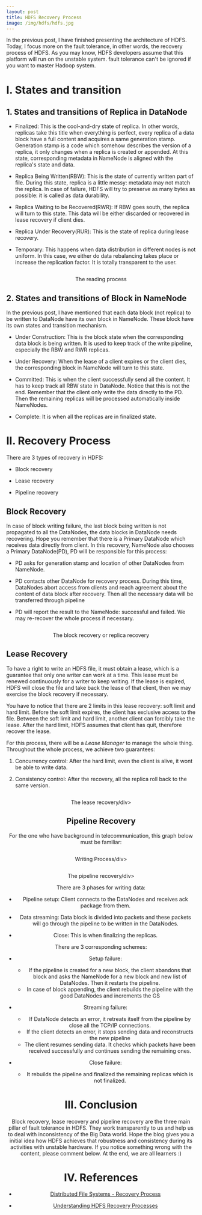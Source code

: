 ```yaml
---
layout: post
title: HDFS Recovery Process
image: /img/hdfs/hdfs.jpg
---
```


In the previous post, I have finished presenting the architecture of HDFS. Today, I focus more on the fault tolerance, in other words, the recovery process of HDFS. As you may know, HDFS developers assume that this platform will run on the unstable system. fault tolerance can't be ignored if you want to master Hadoop system.

# I. States and transition

## 1. States and transitions of Replica in DataNode

* Finalized: This is the cool-and-dry state of replica. In other words, replicas take this title when everything is perfect, every replica of a data block have a full content and acquires a same generation stamp. Generation stamp is a code which somehow describes the version of a replica, it only changes when a replica is created or appended. At this state, corresponding metadata in NameNode is aligned with the replica's state and data.

* Replica Being Written(RBW): This is the state of currently written part of file. During this state, replica is a little messy: metadata may not match the replica. In case of failure, HDFS will try to preserve as many bytes as possible: it is called as data durability.

* Replica Waiting to be Recovered(RWR): If RBW goes south, the replica will turn to this state. This data will be either discarded or recovered in lease recovery if client dies.

* Replica Under Recovery(RUR): This is the state of replica during lease recovery.

* Temporary: This happens when data distribution in different nodes is not uniform. In this case, we either do data rebalancing takes place or increase the replication factor. It is totally transparent to the user.

<p align="center">
 <img src="/img/hdfs/recover-f2.png" alt="" align="middle">
 <div align="center"> The reading process</div>
</p>

## 2. States and transitions of Block in NameNode

In the previous post, I have mentioned that each data block (not replica) to be written to DataNode have its own block in NameNode. These block have its own states and transition mechanism.

* Under Construction: This is the block state when the corresponding data block is being written. It is used to keep track of the write pipeline, especially the RBW and RWR replicas.

* Under Recovery: When the lease of a client expires or the client dies, the corresponding block in NameNode will turn to this state.

* Committed: This is when the client successfully send all the content. It has to keep track all RBW state in DataNode. Notice that this is not the end. Remember that the client only write the data directly to the PD. Then the remaining replicas will be processed automatically inside NameNodes.

* Complete: It is when all the replicas are in finalized state.

# II. Recovery Process

There are 3 types of recovery in HDFS:

* Block recovery

* Lease recovery

* Pipeline recovery

## Block Recovery

In case of block writing failure, the last block being written is not propagated to all the DataNodes, the data blocks in DataNode needs recovering. Hope you remember that there is a Primary DataNode which receives data directly from client. In this recovery, NameNode also chooses a Primary DataNode(PD), PD will be responsible for this process:

* PD asks for generation stamp and location of other DataNodes from NameNode.

* PD contacts other DataNode for recovery process. During this time, DataNodes abort access from clients and reach agreement about the content of data block after recovery. Then all the necessary data will be transferred through pipeline

* PD will report the result to the NameNode: successful and failed. We may re-recover the whole process if necessary.

<p align="center">
 <img src="/img/hdfs/replica_recovery.jpg" alt="" align="middle">
 <div align="center"> The block recovery or replica recovery</div>
</p>

## Lease Recovery

To have a right to write an HDFS file, it must obtain a lease, which is a guarantee that only one writer can work at a time. This lease must be renewed continuously for a writer to keep writing. If the lease is expired, HDFS will close the file and take back the lease of that client, then we may exercise the block recovery if necessary.

You have to notice that there are 2 limits in this lease recovery: soft limit and hard limit. Before the soft limit expires, the client has exclusive access to the file. Between the soft limit and hard limit, another client can forcibly take the lease. After the hard limit, HDFS assumes that client has quit, therefore recover the lease.

For this process, there will be a *Lease Manager* to manage the whole thing. Throughout the whole process, we achieve two guarantees:

1. Concurrency control: After the hard limit, even the client is alive, it wont be able to write data.

2. Consistency control: After the recovery, all the replica roll back to the same version.

<p align="center">
 <img src="/img/hdfs/lease_recovery.jpg" alt="" align="middle">
 <div align="center"> The lease recovery/div>
</p>

## Pipeline Recovery

For the one who have background in telecommunication, this graph below must be familiar:

<p align="center">
 <img src="/img/hdfs/recover-f3.png" alt="" align="middle">
 <div align="center"> Writing Process/div>
</p>

<p align="center">
 <img src="/img/hdfs/pipeline_recovery.jpg" alt="" align="middle">
 <div align="center"> The pipeline recovery/div>
</p>

There are 3 phases for writing data:

* Pipeline setup: Client connects to the DataNodes and receives ack package from them.

* Data streaming: Data block is divided into packets and these packets will go through the pipeline to be written in the DataNodes.

* Close: This is when finalizing the replicas.

There are 3 corresponding schemes:

* Setup failure:
  * If the pipeline is created for a new block, the client abandons that block and asks the NameNode for a new block and new list of DataNodes. Then it restarts the pipeline.
  * In case of block appending, the client rebuilds the pipeline with the good DataNodes and increments the GS

* Streaming failure:
  * If DataNode detects an error, it retreats itself from the pipeline by close all the TCP/IP connections.
  * If the client detects an error, it stops sending data and reconstructs the new pipeline
  * The client resumes sending data. It checks which packets have been received successfully and continues sending the remaining ones.

* Close failure:
  * It rebuilds the pipeline and finalized the remaining replicas which is not finalized.

# III. Conclusion

Block recovery, lease recovery and pipeline recovery are the three main pillar of fault tolerance in HDFS. They work transparently to us and help us to deal with inconsistency of the Big Data world. Hope the blog gives you a initial idea how HDFS achieves that robustness and consistency during its activities with unstable hardware. If you notice something wrong with the content, please comment below. At the end, we are all learners :)

# IV. References

* [Distributed File Systems - Recovery Process](http://melaniemkwon.github.io/blog/2018/02/05/bigdata-scalingdistributedfilesystems2.html)

* [Understanding HDFS Recovery Processes](http://blog.cloudera.com/blog/2015/03/understanding-hdfs-recovery-processes-part-2/)
